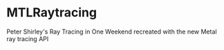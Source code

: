 # MTLRaytracing

Peter Shirley's Ray Tracing in One Weekend recreated with the new Metal ray tracing API 
